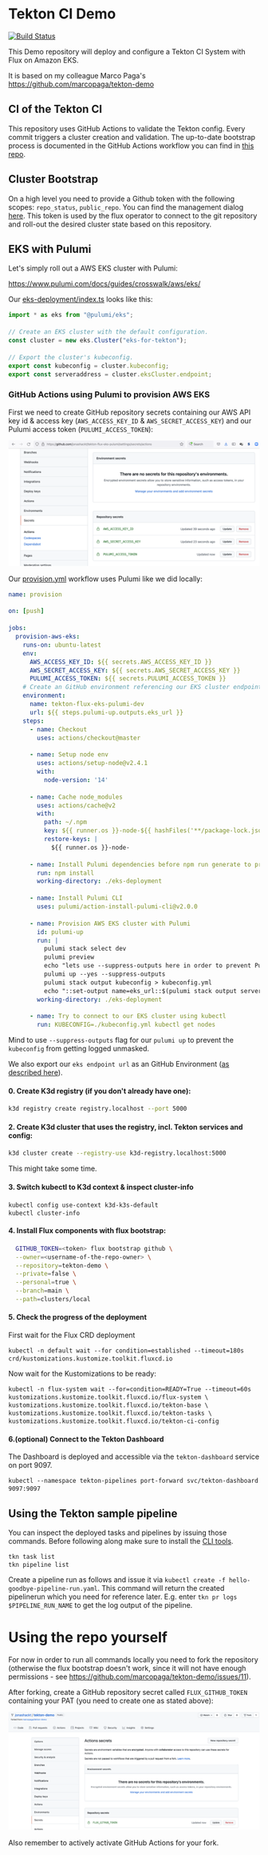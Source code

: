 # Tekton CI Demo
[![Build Status](https://github.com/jonashackt/tekton-flux-eks-pulumi/workflows/provision/badge.svg)](https://github.com/jonashackt/tekton-flux-eks-pulumi/actions)

This Demo repository will deploy and configure a Tekton CI System with Flux on Amazon EKS.

It is based on my colleague Marco Paga's https://github.com/marcopaga/tekton-demo

## CI of the Tekton CI

This repository uses GitHub Actions to validate the Tekton config. Every commit triggers a cluster creation and validation.
The up-to-date bootstrap process is documented in the GitHub Actions workflow you can find in [this repo](./.github/workflows/create-cluster.yml).

## Cluster Bootstrap

On a high level you need to provide a Github token with the following scopes: `repo_status`, `public_repo`. You can find the management dialog [here](https://github.com/settings/tokens). This token is used by the flux operator to connect to the git repository and roll-out the desired cluster state based on this repository.


## EKS with Pulumi

Let's simply roll out a AWS EKS cluster with Pulumi:

https://www.pulumi.com/docs/guides/crosswalk/aws/eks/

Our [eks-deployment/index.ts](eks-deployment/index.ts) looks like this:

```typescript
import * as eks from "@pulumi/eks";

// Create an EKS cluster with the default configuration.
const cluster = new eks.Cluster("eks-for-tekton");

// Export the cluster's kubeconfig.
export const kubeconfig = cluster.kubeconfig;
export const serveraddress = cluster.eksCluster.endpoint;
```





### GitHub Actions using Pulumi to provision AWS EKS

First we need to create GitHub repository secrets containing our AWS API key id & access key (`AWS_ACCESS_KEY_ID` & `AWS_SECRET_ACCESS_KEY`) and our Pulumi access token (`PULUMI_ACCESS_TOKEN`):

![aws-pulumi-repo-secrets](screenshots/aws-pulumi-repo-secrets.png)

Our [provision.yml](.github/workflows/provision.yml) workflow uses Pulumi like we did locally:

```yaml
name: provision

on: [push]

jobs:
  provision-aws-eks:
    runs-on: ubuntu-latest
    env:
      AWS_ACCESS_KEY_ID: ${{ secrets.AWS_ACCESS_KEY_ID }}
      AWS_SECRET_ACCESS_KEY: ${{ secrets.AWS_SECRET_ACCESS_KEY }}
      PULUMI_ACCESS_TOKEN: ${{ secrets.PULUMI_ACCESS_TOKEN }}
    # Create an GitHub environment referencing our EKS cluster endpoint
    environment:
      name: tekton-flux-eks-pulumi-dev
      url: ${{ steps.pulumi-up.outputs.eks_url }}
    steps:
      - name: Checkout
        uses: actions/checkout@master

      - name: Setup node env
        uses: actions/setup-node@v2.4.1
        with:
          node-version: '14'

      - name: Cache node_modules
        uses: actions/cache@v2
        with:
          path: ~/.npm
          key: ${{ runner.os }}-node-${{ hashFiles('**/package-lock.json') }}
          restore-keys: |
            ${{ runner.os }}-node-

      - name: Install Pulumi dependencies before npm run generate to prevent it from breaking the build
        run: npm install
        working-directory: ./eks-deployment

      - name: Install Pulumi CLI
        uses: pulumi/action-install-pulumi-cli@v2.0.0

      - name: Provision AWS EKS cluster with Pulumi
        id: pulumi-up
        run: |
          pulumi stack select dev
          pulumi preview
          echo "lets use --suppress-outputs here in order to prevent Pulumi from logging the kubeconfig into public GitHub Action logs"
          pulumi up --yes --suppress-outputs
          pulumi stack output kubeconfig > kubeconfig.yml
          echo "::set-output name=eks_url::$(pulumi stack output serveraddress)/api/hello"
        working-directory: ./eks-deployment

      - name: Try to connect to our EKS cluster using kubectl
        run: KUBECONFIG=./kubeconfig.yml kubectl get nodes


```

Mind to use `--suppress-outputs` flag for our `pulumi up` to prevent the `kubeconfig` from getting logged unmasked. 

We also export our `eks endpoint url` as an GitHub Environment ([as described here](https://stackoverflow.com/a/67385569/4964553)).





#### 0. Create K3d registry (if you don't already have one):

```sh
k3d registry create registry.localhost --port 5000
```


#### 2. Create K3d cluster that uses the registry, incl. Tekton services and config:

```sh
k3d cluster create --registry-use k3d-registry.localhost:5000
```

This might take some time.

#### 3. Switch kubectl to K3d context & inspect cluster-info

```shell
kubectl config use-context k3d-k3s-default
kubectl cluster-info
```

#### 4. Install Flux components with flux bootstrap:

 ```sh
   GITHUB_TOKEN=<token> flux bootstrap github \
   --owner=<username-of-the-repo-owner> \
   --repository=tekton-demo \
   --private=false \
   --personal=true \
   --branch=main \
   --path=clusters/local
 ```
   
#### 5. Check the progress of the deployment

First wait for the Flux CRD deployment

```shell
kubectl -n default wait --for condition=established --timeout=180s crd/kustomizations.kustomize.toolkit.fluxcd.io
```

Now wait for the Kustomizations to be ready:

```shell
kubectl -n flux-system wait --for=condition=READY=True --timeout=60s kustomizations.kustomize.toolkit.fluxcd.io/flux-system \
kustomizations.kustomize.toolkit.fluxcd.io/tekton-base \
kustomizations.kustomize.toolkit.fluxcd.io/tekton-tasks \
kustomizations.kustomize.toolkit.fluxcd.io/tekton-ci-config
```


#### 6.(optional) Connect to the Tekton Dashboard

The Dashboard is deployed and accessible via the `tekton-dashboard` service on port 9097.

```shell
kubectl --namespace tekton-pipelines port-forward svc/tekton-dashboard 9097:9097
```

## Using the Tekton sample pipeline

You can inspect the deployed tasks and pipelines by issuing those commands. Before following along make sure to install the [CLI tools](https://tekton.dev/docs/getting-started/#set-up-the-cli).

```shell
tkn task list
tkn pipeline list
```

Create a pipeline run as follows and issue it via `kubectl create -f hello-goodbye-pipeline-run.yaml`. This command will return the created pipelinerun which you need for reference later. E.g. enter `tkn pr logs $PIPELINE_RUN_NAME` to get the log output of the pipeline.


# Using the repo yourself

For now in order to run all commands locally you need to fork the repository (otherwise the flux bootstrap doesn't work, since it will not have enough permissions - see https://github.com/marcopaga/tekton-demo/issues/11).

After forking, create a GitHub repository secret called `FLUX_GITHUB_TOKEN` containing your PAT (you need to create one as stated above):

![flux-github-token-repo-secret](screenshots/flux-github-token-repo-secret.png)

Also remember to actively activate GitHub Actions for your fork.